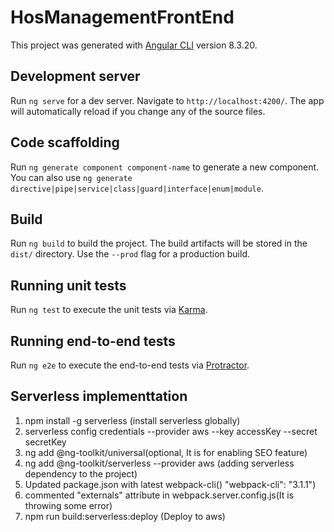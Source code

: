 # HosManagementFrontEnd

This project was generated with [Angular CLI](https://github.com/angular/angular-cli) version 8.3.20.

## Development server

Run `ng serve` for a dev server. Navigate to `http://localhost:4200/`. The app will automatically reload if you change any of the source files.

## Code scaffolding

Run `ng generate component component-name` to generate a new component. You can also use `ng generate directive|pipe|service|class|guard|interface|enum|module`.

## Build

Run `ng build` to build the project. The build artifacts will be stored in the `dist/` directory. Use the `--prod` flag for a production build.

## Running unit tests

Run `ng test` to execute the unit tests via [Karma](https://karma-runner.github.io).

## Running end-to-end tests

Run `ng e2e` to execute the end-to-end tests via [Protractor](http://www.protractortest.org/).

## Serverless implementtation
 
1. npm install -g serverless (install serverless globally)
2. serverless config credentials --provider aws --key accessKey --secret  secretKey
3. ng add @ng-toolkit/universal(optional, It is for enabling SEO feature)
4. ng add @ng-toolkit/serverless --provider aws (adding serverless dependency to the project)
5. Updated package.json with latest webpack-cli() "webpack-cli": "3.1.1")
6. commented "externals" attribute in webpack.server.config.js(It is throwing some error)
6. npm run build:serverless:deploy (Deploy to aws)